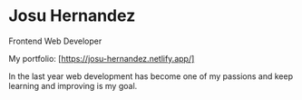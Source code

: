 # Josu Hernandez 
Frontend Web Developer

My portfolio: [https://josu-hernandez.netlify.app/]

In the last year web development has become one of my passions and keep learning and improving is my goal.

